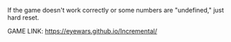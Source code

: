 If the game doesn't work correctly or some numbers are "undefined," just hard reset.

GAME LINK:
https://eyewars.github.io/Incremental/
